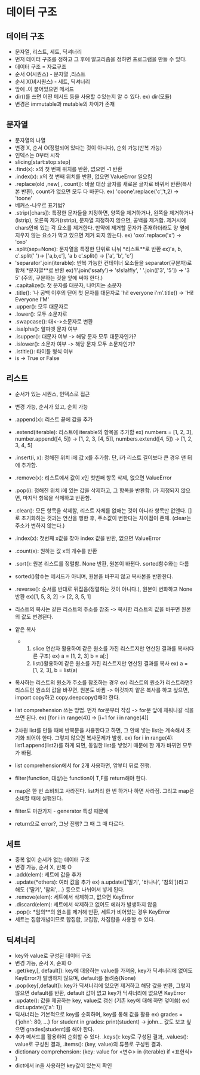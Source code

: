 # 데이터 구조

## 데이터 구조

- 문자열, 리스트, 세트, 딕셔너리
- 먼저 데이터 구조를 정하고 그 후에 알고리즘을 정하면 프로그램을 만들 수 있다.
- 데이터 구조 = 자료구조
- 순서 O(시퀀스) - 문자열 ,리스트
- 순서 X(비시퀀스) - 세트, 딕셔너리
- 앞에 .이 붙어있으면 메서드
- dir()를 쓰면 어떤 메서드 등을 사용할 수있는지 알 수 있다. ex) dir(모듈)
- 변경은 immutable과 mutable의 차이가 존재



## 문자열

- 문자열의 나열
- 변경 X, 순서 O(정렬되어 있다는 것이 아니다), 순회 가능(반복 가능)
- 인덱스는 0부터 시작
- slicing[start:stop:step]
- .find(x): x의 첫 번째 위치를 반환, 없으면 -1 반환
- .index(x): x의 첫 번째 위치를 반환, 없으면 ValueError 일으킴
- .replace(old ,new[ , count]): 바꿀 대상 글자를 새로운 글자로 바꿔서 반환(복사본 반환), count가 없으면 모두 다 바꾼다. ex) 'coone'.replace('c','t,2) -> 'toone'
- 베커스-나우르 표기법?
- .strip([chars]): 특정한 문자들을 지정하면, 양쪽을 제거하거나, 왼쪽을 제거하거나(lstrip), 오른쪽 제거(rstrip), 문자열 지정하지 않으면, 공백을 제거함. 제거시에 chars안에 있는 각 요소를 제거한다. 만약에 제거할 문자가 존재하더라도 양 옆에 지우지 않는 요소가 막고 있으면 제거 되지 않는다. ex) 'oxo'.replace('x') -> 'oxo'
- .split(sep=None): 문자열을 특정한 단위로 나눠 *리스트**로 반환 ex)'a, b, c'.split(' ')-> ['a,b,c'], 'a b c'.split() -> ['a', 'b', 'c']
- 'separator'.join(iterable): 반복 가능한 컨테이너 요소들을 separator(구분자)로 합쳐 *문자열**로 반환 ex)'!'.join('ssafy')-> 's!s!a!f!y', ' '.join(['3', '5']) -> '3 5' (주의, 구분하는 것을 앞에 써야 한다.)
- .capitalize(): 첫 문자를 대문자, 나머지는 소문자
- .title(): '나 공백 이후의 단어 첫 문자를 대문자로 'hi! everyone i'm'.title() -> 'Hi! Everyone I'M'
- .upper(): 모두 대문자로
- .lower(): 모두 소문자로
- .swapcase(): 대<->소문자로 변환
- .isalpha(): 알파벳 문자 여부
- .isupper(): 대문자 여부 -> 해당 문자 모두 대문자인가?
- .islower(): 소문자 여부 -> 해당 문자 모두 소문자인가?
- .istitle(): 타이틀 형식 여부
- is -> True or False



## 리스트

- 순서가 있는 시퀀스, 인덱스로 접근
- 변경 가능, 순서가 있고, 순회 가능
- .append(x): 리스트 끝에 값을 추가
- .extend(iterable): 리스트에 iterable의 항목을 추가함 ex) numbers = [1, 2, 3], number.append([4, 5]) -> [1, 2, 3, [4, 5]], numbers.extend([4, 5]) -> [1, 2, 3, 4, 5]
- .insert(i, x): 정해진 위치 i에 값 x를 추가함. 단, i가 리스트 길이보다 큰 경우 맨 뒤에 추가함.
- .remove(x): 리스트에서 값이 x인 첫번째 항목 삭제, 없으면 ValueError
- .pop(i): 정해진 위치 i에 있는 값을 삭제하고, 그 항목을 반환함. i가 지정되지 않으면, 마지막 항목을 삭제하고 반환함.

- .clear(): 모든 항목을 삭제함, 리스트 자체를 없애는 것이 아니라 항목만 없앤다. []로 초기화하는 것과는 연산을 행한 후, 주소값이 변한다는 차이점이 존재. (clear는 주소가 변하지 않는다.)
- .index(x):  첫번째 x값을 찾아 index 값을 반환, 없으면 ValueError
- .count(x): 원하는 값 x의 개수를 반환
- .sort(): 원본 리스트를 정렬함. None 반환, 원본이 바뀐다. sorted함수와는 다름
- sorted()함수는 메서드가 아니며, 원본을 바꾸지 않고 복사본을 반환한다.
- .reverse(): 순서를 반대로 뒤집음(정렬하는 것이 아니다.), 원본이 변화하고 None 반환 ex)[1, 5, 3, 2] -> [2, 3, 5, 1]
- 리스트의 복사는 같은 리스트의 주소를 참조 -> 복사한 리스트의 값을 바꾸면 원본의 값도 변경된다.
- 얕은 복사
  - 1.  slice 연산자 활용하여 같은 원소를 가진 리스트지만 연산된 결과를 복사(다른 구조) ex) a = [1, 2, 3] b = a[:]
    2.  list()활용하여 같은 원소를 가진 리스트지만 연산된 결과를 복사 ex) a = [1, 2, 3], b = list(a)
- 복사하는 리스트의 원소가 주소를 참조하는 경우 ex) 리스트의 원소가 리스트라면? 리스트인 원소의 값을 바꾸면, 원본도 바뀜 -> 이것까지 얕은 복사를 하고 싶으면, import copy하고 copy.deepcopy()해야 한다.
- list comprehension 쓰는 방법. 먼저 for문부터 작성 -> for문 앞에 채워나갈 식을 쓰면 된다. ex) [for i in range(4)] -> [i+1 for i in range(4)]
- 2차원 list를 만들 때에 반복문을 사용한다고 하면, 그 안에 넣는 list는 계속해서 초기화 되어야 한다. 그렇지 않으면 복사문제가 발생. ex) for i in range(4): list1.append(list2)를 하게 되면, 동일한 list를 넣었기 때문에 한 개가 바뀌면 모두가 바뀜.
- list comprehension에서 for 2개 사용하면, 앞부터 뒤로 진행.
- filter(function, 대상)는 function이 T,F를 return해야 한다.
- map은 한 번 소비되고 사라진다. list처리 한 번 하거나 하면 사라짐. 그리고 map은 소비할 때에 실행된다.
- filter도 마찬가지 - generator 특성 때문에
- return으로 error?, 그냥 진행? 그 때 그 때 다르다.



## 세트

- 중복 없이 순서가 없는 데이터 구조
- 변경 가능, 순서 X, 반복 O
- .add(elem): 세트에 값을 추가
- .update(*others): 여러 값을 추가 ex) a.update(['딸기', '바나나', '참외'])라고 해도 {'딸기', '참외',...} 등으로 나뉘어서 넣게 된다.
- .remove(elem): 세트에서 삭제하고, 없으면 KeyError
- .discard(elem): 세트에서 삭제하고 없어도 에러가 발생하지 않음
- .pop(): *임의**의 원소를 제거해 반환, 세트가 비어있는 경우 KeyError
- 세트는 집합개념이므로 합집합, 교집합, 차집합을 사용할 수 있다.



## 딕셔너리

- key와 value로 구성된 데이터 구조
- 변경 가능, 순서 X, 순회 O
- .get(key,[, default]): key에 대응하는 value를 가져옴, key가 딕셔너리에 없어도 KeyError가 발생하지 않으며, default를 돌려줌(None)
- .pop(key[,default]): key가 딕셔너리에 있으면 제거하고 해당 값을 반환, 그렇지 않으면 default를 반환, default 값이 없고 key가 딕셔너리에 없으면 KeyError
- .update(): 값을 제공하는 key, value로 갱신 (기존 key에 대해 하면 덮어씀) ex) dict.update({'a': 1})
- 딕셔너리는 기본적으로 key를 순회하며, key를 통해 값을 활용 ex) grades = {'john': 80, ...} for student in grades: print(student) -> john... 값도 보고 싶으면 grades[student]를 해야 한다.
- 추가 메서드를 활용하여 순회할 수 있다. .keys(): key로 구성된 결과, .values(): value로 구성된 결과, .items(): (key, value)의 튜플로 구성된 결과.
- dictionary comprehension: {key: value for <변수> in (iterable) if <표현식> }
- dict에서 in을 사용하면 key값이 있는지 확인